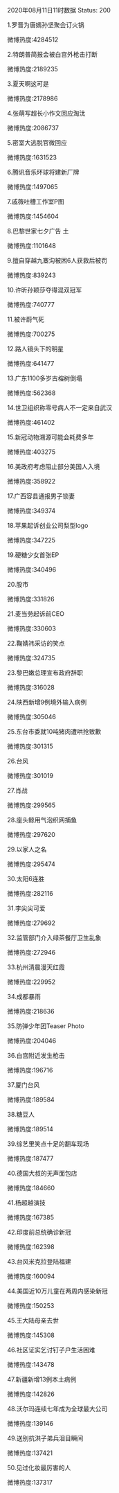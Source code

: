 2020年08月11日11时数据
Status: 200

1.罗晋为唐嫣孙坚聚会订火锅

微博热度:4284512

2.特朗普简报会被白宫外枪击打断

微博热度:2189235

3.夏天啊这可是

微博热度:2178986

4.张萌写超长小作文回应淘汰

微博热度:2086737

5.密室大逃脱官微回应

微博热度:1631523

6.腾讯音乐环球将建新厂牌

微博热度:1497065

7.戚薇吐槽工作室P图

微博热度:1454604

8.巴黎世家七夕广告 土

微博热度:1101648

9.擅自穿越九寨沟被困6人获救后被罚

微博热度:839243

10.许昕孙颖莎夺得混双冠军

微博热度:740777

11.被许蔚气死

微博热度:700275

12.路人镜头下的明星

微博热度:641477

13.广东1100多岁古榕树倒塌

微博热度:562368

14.世卫组织称零号病人不一定来自武汉

微博热度:461402

15.新冠动物溯源可能会耗费多年

微博热度:403275

16.美政府考虑阻止部分美国人入境

微博热度:358922

17.广西容县通报男子锁妻

微博热度:349374

18.苹果起诉创业公司梨型logo

微博热度:347225

19.硬糖少女首张EP

微博热度:340496

20.股市

微博热度:331826

21.麦当劳起诉前CEO

微博热度:330603

22.鞠婧祎采访的笑点

微博热度:324735

23.黎巴嫩总理宣布政府辞职

微博热度:316028

24.陕西新增9例境外输入病例

微博热度:305046

25.东台市委就10吨猪肉遭哄抢致歉

微博热度:301315

26.台风

微博热度:301019

27.肖战

微博热度:299565

28.座头鲸用气泡织网捕鱼

微博热度:297620

29.以家人之名

微博热度:295474

30.太阳6连胜

微博热度:282116

31.李尖尖可爱

微博热度:279692

32.监管部门介入绿茶餐厅卫生乱象

微博热度:272946

33.杭州清晨漫天红霞

微博热度:229952

34.成都暴雨

微博热度:218636

35.防弹少年团Teaser Photo

微博热度:204046

36.白宫附近发生枪击

微博热度:196716

37.厦门台风

微博热度:189584

38.糖豆人

微博热度:189514

39.综艺里笑点十足的翻车现场

微博热度:187477

40.德国大叔的无声面包店

微博热度:184660

41.杨超越演技

微博热度:167385

42.印度前总统确诊新冠

微博热度:162398

43.台风米克拉登陆福建

微博热度:160094

44.美国近10万儿童在两周内感染新冠

微博热度:150253

45.王大陆母亲去世

微博热度:145308

46.社区证实乞讨钉子户生活困难

微博热度:143478

47.新疆新增13例本土病例

微博热度:142826

48.沃尔玛连续七年成为全球最大公司

微博热度:139146

49.送别抗洪子弟兵泪目瞬间

微博热度:137421

50.见过化妆最厉害的人

微博热度:137317


